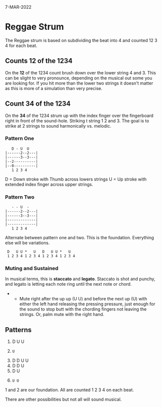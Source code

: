 7-MAR-2022

# Reggae Strum

The Reggae strum is based on subdividing the beat into 4 and counted 12 3 4 for each beat.

## Counts 12 of the 1234

On the **12** of the 1234 count brush down over the lower string 4 and 3. This can be slight to very pronounce, depending on the musical out some you are looking for. If you hit more than the lower two strings it doesn't matter as this is more of a simulation than very precise.

## Count 34 of the 1234

On the **34** of the 1234 strum up with the index finger over the fingerboard right in front of the sound-hole. Striking t string 1 2 and 3. The goal is to strike at 2 strings to sound harmonically vs. melodic.

### Pattern One
```
   D - U  U
|------2--2---|
|------3--3---|
|--2----------|
|--0----------|
   1 2 3 4
```

D = Down stroke with Thumb across lowers strings
U = Up stroke with extended index finger across upper strings.

### Pattern Two
```
   - - U  -
|------2--2---|
|------3--3---|
|-------------|
|-------------|
   1 2 3 4
```

Alternate between pattern one and two. This is the foundation. Everything else will be variations.

```
 D   U U *   U   D   U U *   U
 1 2 3 4 1 2 3 4 1 2 3 4 1 2 3 4
```

### Muting and Sustained

In musical terms, this is **staccato** and **legato**. Staccato is shot and punchy, and legato is letting each note ring until the next note or chord.

- * Mute right after the up up (U U) and before the next up (U) with either the left hand releasing the pressing pressure, just enough for the sound to stop butt with the chording fingers not leaving the strings. Or, palm mute with the right hand.


## Patterns
1. D   U U
2.     U
3. D D U U
3. D D U 
4. D   U
5.     U U

1 and 2 are our foundation. All are counted 1 2 3 4 on each beat.

There are other possibilities but not all will sound musical.
